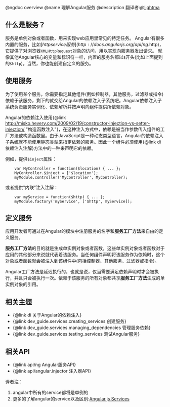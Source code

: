 @ngdoc overview
@name 理解Angular服务
@description
翻译者:[@lightma](https://github.com/lightma)

## 什么是服务？

服务是单例对象或者函数，用来实现web应用里常见的特定任务。
Angular有很多内置的服务，比如[$http service服务](http://docs.angularjs.org/api/ng.$http)，它提供了对浏览器`XMLHttpRequest`对象的访问，用以实现向服务器发出请求。
就像其他Angular核心的变量和标识符一样，内置的服务名都以`$`开头(比如上面提到的`$http`)。当然，你也能创建自定义的服务。

## 使用服务

为了使用某个服务，你需要指定其他组件(例如控制器，其他服务，过滤器或指令)依赖于该服务，剩下的就交给Angular的依赖注入子系统吧。Angular依赖注入子系统负责服务实例化、依赖解析并按声明向组件提供所依赖对象。

Angular的依赖注入使用{@link http://misko.hevery.com/2009/02/19/constructor-injection-vs-setter-injection/ "构造函数注入"}，在这种注入方式中，依赖是被当作参数传入组件的工厂方法或构造函数里。由于JavaScript是一种动态类型语言，Angular的依赖注入子系统就不能使用静态类型来指定依赖的服务。因此一个组件必须使用{@link di 依赖注入注解}方法中的一种来声明它的依赖。

例如，提供`$inject`属性：

 		var MyController = function($location) { ... };
        MyController.$inject = ['$location'];
        myModule.controller('MyController', MyController);

或者提供"内联"注入注解：

        var myService = function($http) { ... };
        myModule.factory('myService', ['$http', myService]);


## 定义服务

应用开发者可通过在Angular的模块中注册服务的名字和**服务工厂方法**来自由的定义服务。

**服务工厂方法**的目的就是生成单实例对象或者函数，这些单实例对象或者函数对于应用的其他部分来说就代表着该服务。当任何组件声明将该服务作为依赖时，这个对象或者函数就会被注入到该组件中(包括控制器、其他服务、过滤器或指令)。


Angular工厂方法是延迟执行的，也就是说，仅当需要满足依赖声明时才会被执行，并且只会被执行一次。依赖于该服务的所有对象都共享**服务工厂方法**生成的单实例对象的引用。


## 相关主题

* {@link di 关于Angular的依赖注入}
* {@link dev_guide.services.creating_services 创建服务}
* {@link dev_guide.services.managing_dependencies 管理服务依赖}
* {@link dev_guide.services.testing_services 测试Angular服务}

## 相关API

* {@link api/ng Angular服务API}
* {@link api/angular.injector 注入器API}

译者注：

  1. angular中所有的service都将是单例的
  2. 更多的了解angular的service以及区别:[Angular.js Services](http://www.cnblogs.com/whitewolf/p/angular-services.html)
  